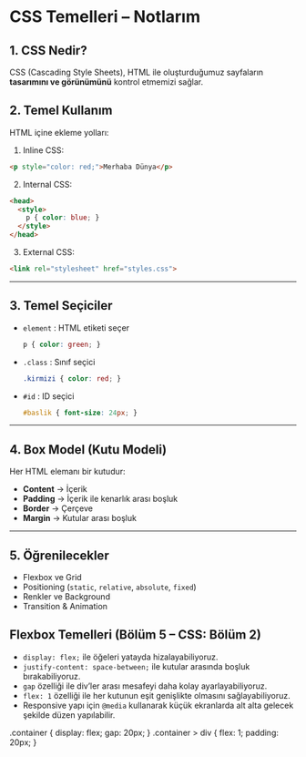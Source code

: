 # CSS Temelleri – Notlarım

## 1. CSS Nedir?
CSS (Cascading Style Sheets), HTML ile oluşturduğumuz sayfaların **tasarımını ve görünümünü** kontrol etmemizi sağlar.

## 2. Temel Kullanım
HTML içine ekleme yolları:

1. Inline CSS:
```html
<p style="color: red;">Merhaba Dünya</p>
```

2. Internal CSS:
```html
<head>
  <style>
    p { color: blue; }
  </style>
</head>
```

3. External CSS:
```html
<link rel="stylesheet" href="styles.css">
```

---

## 3. Temel Seçiciler
- `element` : HTML etiketi seçer  
  ```css
  p { color: green; }
  ```
- `.class` : Sınıf seçici  
  ```css
  .kirmizi { color: red; }
  ```
- `#id` : ID seçici  
  ```css
  #baslik { font-size: 24px; }
  ```

---

## 4. Box Model (Kutu Modeli)
Her HTML elemanı bir kutudur:
- **Content** → İçerik
- **Padding** → İçerik ile kenarlık arası boşluk
- **Border** → Çerçeve
- **Margin** → Kutular arası boşluk

---

## 5. Öğrenilecekler
- Flexbox ve Grid  
- Positioning (`static`, `relative`, `absolute`, `fixed`)  
- Renkler ve Background  
- Transition & Animation

## Flexbox Temelleri (Bölüm 5 – CSS: Bölüm 2)

- `display: flex;` ile öğeleri yatayda hizalayabiliyoruz.
- `justify-content: space-between;` ile kutular arasında boşluk bırakabiliyoruz.
- `gap` özelliği ile div’ler arası mesafeyi daha kolay ayarlayabiliyoruz.
- `flex: 1` özelliği ile her kutunun eşit genişlikte olmasını sağlayabiliyoruz.
- Responsive yapı için `@media` kullanarak küçük ekranlarda alt alta gelecek şekilde düzen yapılabilir.

.container {
  display: flex;
  gap: 20px;
}
.container > div {
  flex: 1;
  padding: 20px;
}
